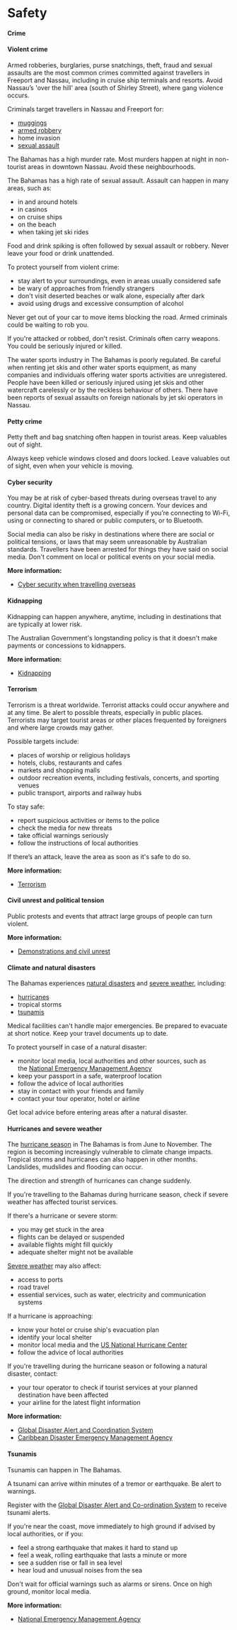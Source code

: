 # Safety

#### Crime

#### Violent crime

Armed robberies, burglaries, purse snatchings, theft, fraud and sexual assaults are the most common crimes committed against travellers in Freeport and Nassau, including in cruise ship terminals and resorts. Avoid Nassau’s 'over the hill' area (south of Shirley Street), where gang violence occurs.

Criminals target travellers in Nassau and Freeport for:

* [muggings](https://www.smartraveller.gov.au/before-you-go/safety/theft-robbery)
* [armed robbery](https://www.smartraveller.gov.au/before-you-go/safety/theft-robbery)
* home invasion
* [sexual assault](https://www.smartraveller.gov.au/before-you-go/safety/sexual-assault)

The Bahamas has a high murder rate. Most murders happen at night in non-tourist areas in downtown Nassau. Avoid these neighbourhoods.

The Bahamas has a high rate of sexual assault. Assault can happen in many areas, such as:

* in and around hotels
* in casinos
* on cruise ships
* on the beach
* when taking jet ski rides

Food and drink spiking is often followed by sexual assault or robbery. Never leave your food or drink unattended.

To protect yourself from violent crime:

* stay alert to your surroundings, even in areas usually considered safe
* be wary of approaches from friendly strangers
* don't visit deserted beaches or walk alone, especially after dark
* avoid using drugs and excessive consumption of alcohol

Never get out of your car to move items blocking the road. Armed criminals could be waiting to rob you.

If you're attacked or robbed, don't resist. Criminals often carry weapons. You could be seriously injured or killed.

The water sports industry in The Bahamas is poorly regulated. Be careful when renting jet skis and other water sports equipment, as many companies and individuals offering water sports activities are unregistered. People have been killed or seriously injured using jet skis and other watercraft carelessly or by the reckless behaviour of others. There have been reports of sexual assaults on foreign nationals by jet ski operators in Nassau.

#### Petty crime

Petty theft and bag snatching often happen in tourist areas. Keep valuables out of sight.

Always keep vehicle windows closed and doors locked. Leave valuables out of sight, even when your vehicle is moving.

#### Cyber security

You may be at risk of cyber-based threats during overseas travel to any country. Digital identity theft is a growing concern. Your devices and personal data can be compromised, especially if you’re connecting to Wi-Fi, using or connecting to shared or public computers, or to Bluetooth.

Social media can also be risky in destinations where there are social or political tensions, or laws that may seem unreasonable by Australian standards. Travellers have been arrested for things they have said on social media. Don't comment on local or political events on your social media.

**More information:**

* [Cyber security when travelling overseas](https://www.smartraveller.gov.au/before-you-go/staying-safe/cyber-security)

#### Kidnapping

Kidnapping can happen anywhere, anytime, including in destinations that are typically at lower risk.

The Australian Government's longstanding policy is that it doesn't make payments or concessions to kidnappers.

**More information:**

* [Kidnapping](https://www.smartraveller.gov.au/before-you-go/safety/kidnapping)

#### Terrorism

Terrorism is a threat worldwide. Terrorist attacks could occur anywhere and at any time. Be alert to possible threats, especially in public places. Terrorists may target tourist areas or other places frequented by foreigners and where large crowds may gather.

Possible targets include:

* places of worship or religious holidays
* hotels, clubs, restaurants and cafes
* markets and shopping malls
* outdoor recreation events, including festivals, concerts, and sporting venues
* public transport, airports and railway hubs

To stay safe:

* report suspicious activities or items to the police
* check the media for new threats
* take official warnings seriously
* follow the instructions of local authorities

If there’s an attack, leave the area as soon as it's safe to do so.

**More information:**

* [Terrorism](/before-you-go/safety/terrorism "Terrorism")

#### Civil unrest and political tension

Public protests and events that attract large groups of people can turn violent.

**More information:**

* [Demonstrations and civil unrest](/before-you-go/safety/protests-civil-unrest "Protests and civil unrest")

#### Climate and natural disasters

The Bahamas experiences [natural disasters](https://www.smartraveller.gov.au/before-you-go/safety/natural-disasters) and [severe weather](https://www.smartraveller.gov.au/while-youre-away/crisis-or-emergency/severe-weather-incident), including:

* [hurricanes](https://www.smartraveller.gov.au/before-you-go/safety/natural-disasters)
* tropical storms
* [tsunamis](https://www.smartraveller.gov.au/before-you-go/safety/natural-disasters)

Medical facilities can't handle major emergencies. Be prepared to evacuate at short notice. Keep your travel documents up to date.

To protect yourself in case of a natural disaster:

* monitor local media, local authorities and other sources, such as the [National Emergency Management Agency](https://www.nema-bahamas.info/)
* keep your passport in a safe, waterproof location
* follow the advice of local authorities
* stay in contact with your friends and family
* contact your tour operator, hotel or airline

Get local advice before entering areas after a natural disaster.

#### Hurricanes and severe weather

The [hurricane season](https://www.smartraveller.gov.au/before-you-go/safety/severe-weather) in The Bahamas is from June to November. The region is becoming increasingly vulnerable to climate change impacts. Tropical storms and hurricanes can also happen in other months. Landslides, mudslides and flooding can occur.

The direction and strength of hurricanes can change suddenly.

If you're travelling to the Bahamas during hurricane season, check if severe weather has affected tourist services.

If there's a hurricane or severe storm:

* you may get stuck in the area
* flights can be delayed or suspended
* available flights might fill quickly
* adequate shelter might not be available

[Severe weather](https://www.smartraveller.gov.au/while-youre-away/crisis-or-emergency/severe-weather-incident) may also affect:

* access to ports
* road travel
* essential services, such as water, electricity and communication systems

If a hurricane is approaching:

* know your hotel or cruise ship's evacuation plan
* identify your local shelter
* monitor local media and the [US National Hurricane Center](http://www.nhc.noaa.gov/)
* follow the advice of local authorities

If you're travelling during the hurricane season or following a natural disaster, contact:

* your tour operator to check if tourist services at your planned destination have been affected
* your airline for the latest flight information

**More information:**

* [Global Disaster Alert and Coordination System](http://gdacs.org/)
* [Caribbean Disaster Emergency Management Agency](http://www.cdema.org/)

#### Tsunamis

Tsunamis can happen in The Bahamas.

A tsunami can arrive within minutes of a tremor or earthquake. Be alert to warnings.

Register with the [Global Disaster Alert and Co-ordination System](http://www.gdacs.org/) to receive tsunami alerts.

If you're near the coast, move immediately to high ground if advised by local authorities, or if you:

* feel a strong earthquake that makes it hard to stand up
* feel a weak, rolling earthquake that lasts a minute or more
* see a sudden rise or fall in sea level
* hear loud and unusual noises from the sea

Don't wait for official warnings such as alarms or sirens. Once on high ground, monitor local media.

**More information:**

* [National Emergency Management Agency](https://www.nema-bahamas.info/)